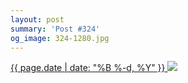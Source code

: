 ```yaml
---
layout: post
summary: 'Post #324'
og_image: 324-1280.jpg
---
```


<p>
 <time>
  <a href="/324">
   {{ page.date | date: "%B %-d, %Y" }}
  </a>
 </time>
 <a href="/324">
  <img sizes="(min-width: 700px) 50vw, calc(100vw - 2rem)" src="{{ site.assets_url }}/324-640.jpg" srcset="{{ site.assets_url }}/324-1280.jpg 1280w, {{ site.assets_url }}/324-960.jpg 960w, {{ site.assets_url }}/324-640.jpg 640w, {{ site.assets_url }}/324-320.jpg 320w"/>
 </a>
</p>
